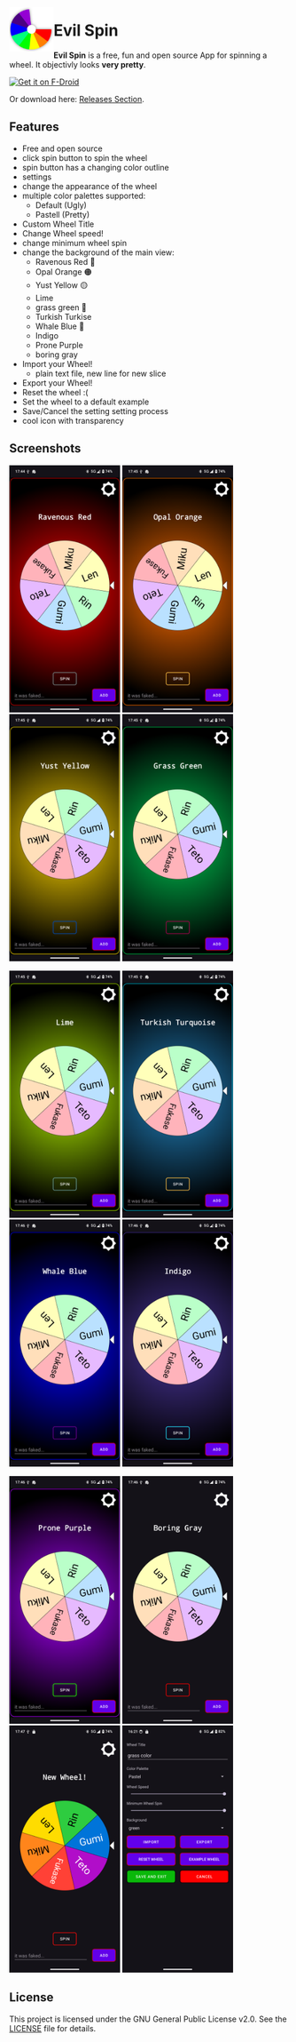 <img align="left" width="80" height="80" src="fastlane/metadata/android/en-US/images/icon.png"
alt="App icon">
# Evil Spin
**Evil Spin** is a free, fun and open source App for spinning a wheel.
It objectivly looks **very pretty**. 

[<img src="https://fdroid.gitlab.io/artwork/badge/get-it-on.png"
     alt="Get it on F-Droid"
     height="80">](https://f-droid.org/packages/evil.spin/)

Or download here: [Releases Section](https://github.com/EVE-146T/EVILSPIN/releases/latest).

## Features

- Free and open source
- click spin button to spin the wheel
 - spin button has a changing color outline
- settings
 - change the appearance of the wheel
  - multiple color palettes supported:
    - Default (Ugly)
    - Pastell (Pretty)
  - Custom Wheel Title
  - Change Wheel speed!
  - change minimum wheel spin
  - change the background of the main view:
    - Ravenous Red 🔴
    - Opal Orange 🟠
    - Yust Yellow 🟡
    - Lime 
    - grass green 🍏
    - Turkish Turkise 
    - Whale Blue 🔵
    - Indigo
    - Prone Purple
    - boring gray
  - Import your Wheel!
    - plain text file, new line for new slice
  - Export your Wheel!
  - Reset the wheel :(
  - Set the wheel to a default example
  - Save/Cancel the setting setting process
- cool icon with transparency


## Screenshots

[<img width=200 alt="Screenshot 1"
src="fastlane/metadata/android/en-US/images/phoneScreenshots/1.png?raw=true">](fastlane/metadata/android/en-US/images/phoneScreenshots/1.png?raw=true)
[<img width=200 alt="Screenshot 2"
src="fastlane/metadata/android/en-US/images/phoneScreenshots/2.png?raw=true">](fastlane/metadata/android/en-US/images/phoneScreenshots/2.png?raw=true)
[<img width=200 alt="Screenshot 3"
src="fastlane/metadata/android/en-US/images/phoneScreenshots/3.png?raw=true">](fastlane/metadata/android/en-US/images/phoneScreenshots/3.png?raw=true)
[<img width=200 alt="Screenshot 4"
src="fastlane/metadata/android/en-US/images/phoneScreenshots/4.png?raw=true">](fastlane/metadata/android/en-US/images/phoneScreenshots/4.png?raw=true)

[<img width=200 alt="Screenshot 5"
src="fastlane/metadata/android/en-US/images/phoneScreenshots/5.png?raw=true">](fastlane/metadata/android/en-US/images/phoneScreenshots/5.png?raw=true)
[<img width=200 alt="Screenshot 6"
src="fastlane/metadata/android/en-US/images/phoneScreenshots/6.png?raw=true">](fastlane/metadata/android/en-US/images/phoneScreenshots/6.png?raw=true)
[<img width=200 alt="Screenshot 7"
src="fastlane/metadata/android/en-US/images/phoneScreenshots/7.png?raw=true">](fastlane/metadata/android/en-US/images/phoneScreenshots/7.png?raw=true)
[<img width=200 alt="Screenshot 8"
src="fastlane/metadata/android/en-US/images/phoneScreenshots/8.png?raw=true">](fastlane/metadata/android/en-US/images/phoneScreenshots/8.png?raw=true)

[<img width=200 alt="Screenshot 9"
src="fastlane/metadata/android/en-US/images/phoneScreenshots/9.png?raw=true">](fastlane/metadata/android/en-US/images/phoneScreenshots/9.png?raw=true)
[<img width=200 alt="Screenshot 10"
src="fastlane/metadata/android/en-US/images/phoneScreenshots/10.png?raw=true">](fastlane/metadata/android/en-US/images/phoneScreenshots/10.png?raw=true)
[<img width=200 alt="Screenshot 11"
src="fastlane/metadata/android/en-US/images/phoneScreenshots/11.png?raw=true">](fastlane/metadata/android/en-US/images/phoneScreenshots/11.png?raw=true)
[<img width=200 alt="Screenshot 12"
src="fastlane/metadata/android/en-US/images/phoneScreenshots/12.png?raw=true">](fastlane/metadata/android/en-US/images/phoneScreenshots/12.png?raw=true)


## License

This project is licensed under the GNU General Public License v2.0. See the [LICENSE](LICENSE.licensetextfile) file for details.


